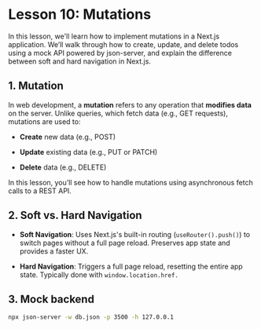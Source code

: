# Lesson 10: Mutations

In this lesson, we'll learn how to implement mutations in a Next.js application. We’ll walk through how to create, update, and delete todos using a mock API powered by json-server, and explain the difference between soft and hard navigation in Next.js.

## 1. Mutation

In web development, a **mutation** refers to any operation that **modifies data** on the server. Unlike queries, which fetch data (e.g., GET requests), mutations are used to:

- **Create** new data (e.g., POST)

- **Update** existing data (e.g., PUT or PATCH)

- **Delete** data (e.g., DELETE)

In this lesson, you’ll see how to handle mutations using asynchronous fetch calls to a REST API.

## 2. Soft vs. Hard Navigation

- **Soft Navigation**: Uses Next.js's built-in routing (`useRouter().push()`) to switch pages without a full page reload. Preserves app state and provides a faster UX.

- **Hard Navigation**: Triggers a full page reload, resetting the entire app state. Typically done with `window.location.href.`

## 3. Mock backend

```bash
npx json-server -w db.json -p 3500 -h 127.0.0.1
```

